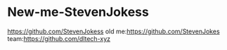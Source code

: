 # New-me-StevenJokess
https://github.com/StevenJokess
old me:https://github.com/StevenJokes
team:https://github.com/dltech-xyz
